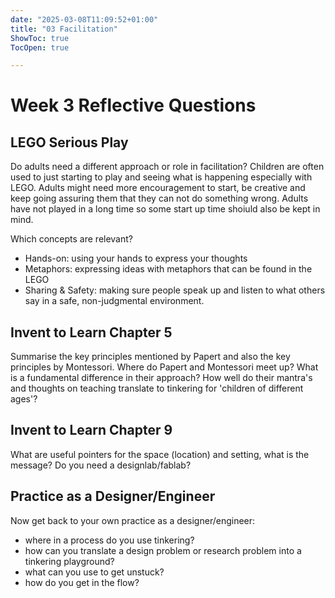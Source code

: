 ```yaml
---
date: "2025-03-08T11:09:52+01:00"
title: "03 Facilitation"
ShowToc: true
TocOpen: true

---
```


# Week 3 Reflective Questions

## LEGO Serious Play
Do adults need a different approach or role in facilitation? 
Children are often used to just starting to play and seeing what is happening especially with LEGO. Adults might need more encouragement to start, be creative and keep going assuring them that they can not do something wrong. Adults have not played in a long time so some start up time shoiuld also be kept in mind.

Which concepts are relevant?
- Hands-on: using your hands to express your thoughts
- Metaphors: expressing ideas with metaphors that can be found in the LEGO
- Sharing & Safety: making sure people speak up and listen to what others say in a safe, non-judgmental environment.


## Invent to Learn Chapter 5
Summarise the key principles mentioned by Papert and also the key principles by Montessori. Where do Papert and Montessori meet up? What is a fundamental difference in their approach? How well do their mantra's and thoughts on teaching translate to tinkering for 'children of different ages'?

## Invent to Learn Chapter 9
What are useful pointers for the space (location) and setting, what is the message? Do you need a designlab/fablab?

## Practice as a Designer/Engineer

Now get back to your own practice as a designer/engineer:
- where in a process do you use tinkering?
- how can you translate a design problem or research problem into a tinkering playground?
- what can you use to get unstuck?
- how do you get in the flow?